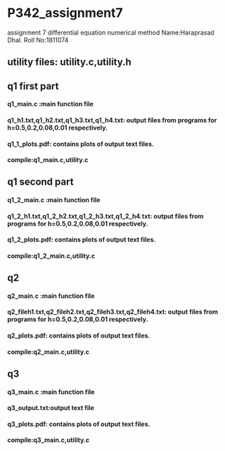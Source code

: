 # P342_assignment7
assignment 7 differential equation numerical method
Name:Haraprasad Dhal.
Roll No:1811074
## utility files: utility.c,utility.h


  ##   q1 first part
  #### q1_main.c  :main function file 
  #### q1_h1.txt,q1_h2.txt,q1_h3.txt,q1_h4.txt: output files from programs for h=0.5,0.2,0.08,0.01 respectively.
  #### q1_1_plots.pdf:  contains plots of output text files.
  #### compile:q1_main.c,utility.c
  
  


  ##   q1 second part
  #### q1_2_main.c  :main function file 
  #### q1_2_h1.txt,q1_2_h2.txt,q1_2_h3.txt,q1_2_h4.txt: output files from programs for h=0.5,0.2,0.08,0.01 respectively.
  #### q1_2_plots.pdf:  contains plots of output text files.
  #### compile:q1_2_main.c,utility.c

  

  ##   q2
  #### q2_main.c  :main function file 
  #### q2_fileh1.txt,q2_fileh2.txt,q2_fileh3.txt,q2_fileh4.txt: output files from programs for h=0.5,0.2,0.08,0.01 respectively.
  #### q2_plots.pdf:  contains plots of output text files.
  #### compile:q2_main.c,utility.c
           
   

  ##   q3
  #### q3_main.c  :main function file 
  #### q3_output.txt:output text file
  #### q3_plots.pdf:  contains plots of output text files.
  #### compile:q3_main.c,utility.c  

